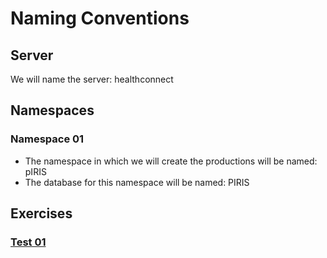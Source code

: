 # Naming Conventions

## Server
We will name the server: healthconnect

## Namespaces
### Namespace 01
- The namespace in which we will create the productions will be named: pIRIS
- The database for this namespace will be named: PIRIS

## Exercises
### [Test 01](/Test01/test01.md)